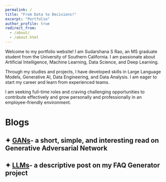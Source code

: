 ```yaml
---
permalink: /
title: "From Data to Decisions!"
excerpt: "Portfolio"
author_profile: true
redirect_from: 
  - /about/
  - /about.html
---
```


Welcome to my portfolio website! I am Sudarshana S Rao, an MS graduate student from the University of Southern California. I am passionate about Artificial Intelligence, Machine Learning, Data Science, and Deep Learning. 

Through my studies and projects, I have developed skills in Large Language Models, Generative AI, Data Engineering, and Data Analysis. I am eager to start my career and learn from experienced teams.

I am seeking full-time roles and craving challenging opportunities to contribute effectively and grow personally and professionally in an employee-friendly environment.

# Blogs

## ✦ [GANs](https://sudarshanagan.blogspot.com/2021/07/everyone-i-am-currently-engineering.html)- a short, simple, and interesting read on Generative Adversarial Network
## ✦ [LLMs](https://medium.com/@sudarshanasrao/faq-generation-using-large-language-models-88746c9381a6)- a descriptive post on my FAQ Generator project


